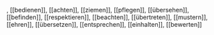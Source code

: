 , [[bedienen]], [[achten]], [[ziemen]], [[pflegen]], [[übersehen]], [[befinden]], [[respektieren]], [[beachten]], [[übertreten]], [[mustern]], [[ehren]], [[übersetzen]], [[entsprechen]], [[einhalten]], [[bewerten]]